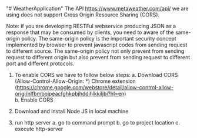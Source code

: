 "# WeatherApplication" 
 The API https://www.metaweather.com/api/ we are using does not support Cross Origin Resource Sharing (CORS).
 
 Note: If you are developing RESTFul webservice producing JSON as a response that may be consumed by clients, you need to aware of the same-origin policy. The same-origin policy is the important security concept implemented by browser to prevent javascript codes from sending request to different source. The same-origin policy not only prevent from sending request to different origin but also prevent from sending request to different port and different protocols.

1. To enable CORS we have to follow below steps:
    a. Download CORS (Allow-Control-Allow-Origin: *) Chrome extension (https://chrome.google.com/webstore/detail/allow-control-allow-origi/nlfbmbojpeacfghkpbjhddihlkkiljbi?hl=en)  
    b. Enable CORS
    
2.	Download and install Node JS in local machine
3.	run http server 
    a.	go to command prompt
    b.	go to project location
    c.	execute http-server


